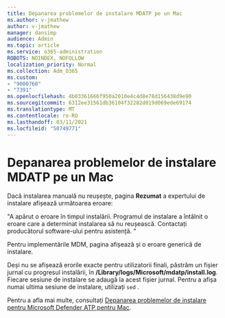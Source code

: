 ```yaml
---
title: Depanarea problemelor de instalare MDATP pe un Mac
ms.author: v-jmathew
author: v-jmathew
manager: dansimp
audience: Admin
ms.topic: article
ms.service: o365-administration
ROBOTS: NOINDEX, NOFOLLOW
localization_priority: Normal
ms.collection: Adm_O365
ms.custom:
- "9000760"
- "7391"
ms.openlocfilehash: 4b03361666f950a2010e4c4d8e78d156438d9e90
ms.sourcegitcommit: 6312ee31561db36104f32282d019d069ede69174
ms.translationtype: MT
ms.contentlocale: ro-RO
ms.lasthandoff: 03/11/2021
ms.locfileid: "50749771"
---
```

# <a name="troubleshoot-mdatp-installation-problems-on-a-mac"></a>Depanarea problemelor de instalare MDATP pe un Mac

Dacă instalarea manuală nu reușește, pagina **Rezumat** a expertului de instalare afișează următoarea eroare:

"A apărut o eroare în timpul instalării. Programul de instalare a întâlnit o eroare care a determinat instalarea să nu reușească. Contactați producătorul software-ului pentru asistență. "

Pentru implementările MDM, pagina afișează și o eroare generică de instalare.

Deși nu se afișează erorile exacte pentru utilizatorii finali, păstrăm un fișier jurnal cu progresul instalării, în **/Library/logs/Microsoft/mdatp/install.log**. Fiecare sesiune de instalare se adaugă la acest fișier jurnal. Pentru a afișa numai ultima sesiune de instalare, utilizați `sed` .

Pentru a afla mai multe, consultați [Depanarea problemelor de instalare pentru Microsoft Defender ATP pentru Mac](https://go.microsoft.com/fwlink/?linkid=2144615).
